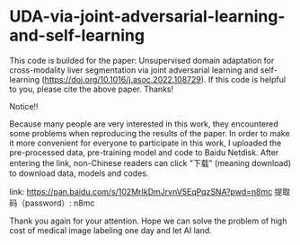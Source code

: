 # UDA-via-joint-adversarial-learning-and-self-learning
This code is builded for the paper: Unsupervised domain adaptation for cross-modality liver segmentation via joint adversarial learning and self-learning (https://doi.org/10.1016/j.asoc.2022.108729).
If this code is helpful to you, please cite the above paper.
Thanks!

Notice!!

Because many people are very interested in this work, they encountered some problems when reproducing the results of the paper. In order to make it more convenient for everyone to participate in this work, I uploaded the pre-processed data, pre-training model and code to Baidu Netdisk. After entering the link, non-Chinese readers can click "下载" (meaning download) to download data, models and codes. 

link: https://pan.baidu.com/s/102MrIkDmJrvnV5EqPqzSNA?pwd=n8mc
提取码（password）: n8mc


Thank you again for your attention. Hope we can solve the problem of high cost of medical image labeling one day and let AI land.
